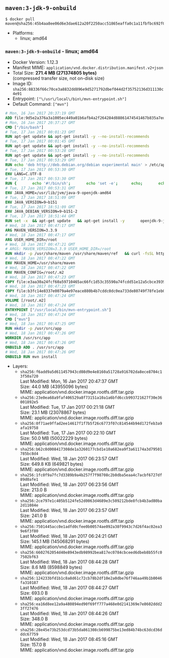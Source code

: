 ## `maven:3-jdk-9-onbuild`

```console
$ docker pull maven@sha256:45b4aa8ee06d6e3dae612a20f2250acc51865eaffa0c1a11fbfbc692f0f26bb3
```

-	Platforms:
	-	linux; amd64

### `maven:3-jdk-9-onbuild` - linux; amd64

-	Docker Version: 1.12.3
-	Manifest MIME: `application/vnd.docker.distribution.manifest.v2+json`
-	Total Size: **271.4 MB (271374805 bytes)**  
	(compressed transfer size, not on-disk size)
-	Image ID: `sha256:88336f66c70ce3a8832dd896e9d5271792dbef044d2f35752136d311130c4e91`
-	Entrypoint: `["\/usr\/local\/bin\/mvn-entrypoint.sh"]`
-	Default Command: `["mvn"]`

```dockerfile
# Mon, 16 Jan 2017 20:37:19 GMT
ADD file:9d5e2a376a3a1005ec449a01b6afb4a2f264284d88861474541467b835a7edfc in / 
# Mon, 16 Jan 2017 20:37:27 GMT
CMD ["/bin/bash"]
# Tue, 17 Jan 2017 00:01:23 GMT
RUN apt-get update && apt-get install -y --no-install-recommends 		ca-certificates 		curl 		wget 	&& rm -rf /var/lib/apt/lists/*
# Tue, 17 Jan 2017 00:01:45 GMT
RUN apt-get update && apt-get install -y --no-install-recommends 		bzr 		git 		mercurial 		openssh-client 		subversion 				procps 	&& rm -rf /var/lib/apt/lists/*
# Tue, 17 Jan 2017 00:53:28 GMT
RUN apt-get update && apt-get install -y --no-install-recommends 		bzip2 		unzip 		xz-utils 	&& rm -rf /var/lib/apt/lists/*
# Tue, 17 Jan 2017 00:53:29 GMT
RUN echo 'deb http://deb.debian.org/debian experimental main' > /etc/apt/sources.list.d/experimental.list
# Tue, 17 Jan 2017 00:53:30 GMT
ENV LANG=C.UTF-8
# Tue, 17 Jan 2017 00:53:30 GMT
RUN { 		echo '#!/bin/sh'; 		echo 'set -e'; 		echo; 		echo 'dirname "$(dirname "$(readlink -f "$(which javac || which java)")")"'; 	} > /usr/local/bin/docker-java-home 	&& chmod +x /usr/local/bin/docker-java-home
# Tue, 17 Jan 2017 00:53:31 GMT
ENV JAVA_HOME=/usr/lib/jvm/java-9-openjdk-amd64
# Tue, 17 Jan 2017 18:51:09 GMT
ENV JAVA_VERSION=9~b151
# Tue, 17 Jan 2017 18:51:09 GMT
ENV JAVA_DEBIAN_VERSION=9~b151-2
# Tue, 17 Jan 2017 18:51:44 GMT
RUN set -x 	&& apt-get update 	&& apt-get install -y 		openjdk-9-jdk-headless="$JAVA_DEBIAN_VERSION" 	&& rm -rf /var/lib/apt/lists/* 	&& [ "$JAVA_HOME" = "$(docker-java-home)" ]
# Wed, 18 Jan 2017 00:47:17 GMT
ARG MAVEN_VERSION=3.3.9
# Wed, 18 Jan 2017 00:47:17 GMT
ARG USER_HOME_DIR=/root
# Wed, 18 Jan 2017 00:47:21 GMT
# ARGS: MAVEN_VERSION=3.3.9 USER_HOME_DIR=/root
RUN mkdir -p /usr/share/maven /usr/share/maven/ref   && curl -fsSL http://apache.osuosl.org/maven/maven-3/$MAVEN_VERSION/binaries/apache-maven-$MAVEN_VERSION-bin.tar.gz     | tar -xzC /usr/share/maven --strip-components=1   && ln -s /usr/share/maven/bin/mvn /usr/bin/mvn
# Wed, 18 Jan 2017 00:47:22 GMT
ENV MAVEN_HOME=/usr/share/maven
# Wed, 18 Jan 2017 00:47:22 GMT
ENV MAVEN_CONFIG=/root/.m2
# Wed, 18 Jan 2017 00:47:23 GMT
COPY file:e3aa30a24fcf60a59710465ac66fc1d53c35590a74fcdd51e12a5cbce393904b in /usr/local/bin/mvn-entrypoint.sh 
# Wed, 18 Jan 2017 00:47:23 GMT
COPY file:b3fc14e8337e0079a4e97eace880b4b7cddc0dc0ea733de80749f78fe1eb089a in /usr/share/maven/ref/ 
# Wed, 18 Jan 2017 00:47:24 GMT
VOLUME [/root/.m2]
# Wed, 18 Jan 2017 00:47:24 GMT
ENTRYPOINT ["/usr/local/bin/mvn-entrypoint.sh"]
# Wed, 18 Jan 2017 00:47:24 GMT
CMD ["mvn"]
# Wed, 18 Jan 2017 00:47:25 GMT
RUN mkdir -p /usr/src/app
# Wed, 18 Jan 2017 00:47:26 GMT
WORKDIR /usr/src/app
# Wed, 18 Jan 2017 00:47:26 GMT
ONBUILD ADD . /usr/src/app
# Wed, 18 Jan 2017 00:47:26 GMT
ONBUILD RUN mvn install
```

-	Layers:
	-	`sha256:f6add9a5d611457943cd08d9e4e8160a51728a916702da8ece8704c13f50a720`  
		Last Modified: Mon, 16 Jan 2017 20:47:37 GMT  
		Size: 44.0 MB (43955096 bytes)  
		MIME: application/vnd.docker.image.rootfs.diff.tar.gzip
	-	`sha256:23e0ea68a9faf406529a8f73151a10a1a6bfd6ccb993721627f30e36001892e5`  
		Last Modified: Tue, 17 Jan 2017 00:21:18 GMT  
		Size: 23.1 MB (23078867 bytes)  
		MIME: application/vnd.docker.image.rootfs.diff.tar.gzip
	-	`sha256:0f71ae9ffad2ee14617f1f7b5f26c6773f07c814544b94d172feb3a9afa19758`  
		Last Modified: Tue, 17 Jan 2017 00:22:10 GMT  
		Size: 50.0 MB (50022229 bytes)  
		MIME: application/vnd.docker.image.rootfs.diff.tar.gzip
	-	`sha256:b62c0d008417308de1a3260177cbd1e10a682ea9f3a61174a3d79501785bc8d4`  
		Last Modified: Wed, 18 Jan 2017 06:23:57 GMT  
		Size: 649.8 KB (649821 bytes)  
		MIME: application/vnd.docker.image.rootfs.diff.tar.gzip
	-	`sha256:1fc0f9a7fc7d3389b9a4b257f7f98708c2b0dba5eaa4c7acbf6727df89d0afe1`  
		Last Modified: Wed, 18 Jan 2017 06:23:56 GMT  
		Size: 213.0 B  
		MIME: application/vnd.docker.image.rootfs.diff.tar.gzip
	-	`sha256:2ce797e1c405b5124fe52d0063d4689e3c509212bde8fcb4b3ad80ba2d11084e`  
		Last Modified: Wed, 18 Jan 2017 06:23:57 GMT  
		Size: 241.0 B  
		MIME: application/vnd.docker.image.rootfs.diff.tar.gzip
	-	`sha256:7501445acc0e1adfd0cfee0b00574ae092a38f9943c7d26f4ac02ea39e6f3f80`  
		Last Modified: Wed, 18 Jan 2017 06:24:21 GMT  
		Size: 145.1 MB (145068291 bytes)  
		MIME: application/vnd.docker.image.rootfs.diff.tar.gzip
	-	`sha256:6602762054d40e8943edb98992bea817ec0784cbceed6dbeb8b55fc07502bf63`  
		Last Modified: Wed, 18 Jan 2017 08:44:28 GMT  
		Size: 8.6 MB (8598849 bytes)  
		MIME: application/vnd.docker.image.rootfs.diff.tar.gzip
	-	`sha256:124233bfd1b1c8a8d61c72cb78b2df10e2a0dbe76f746aa49b1b0046fa310187`  
		Last Modified: Wed, 18 Jan 2017 08:44:27 GMT  
		Size: 693.0 B  
		MIME: application/vnd.docker.image.rootfs.diff.tar.gzip
	-	`sha256:ea16d8ee12a9a480894ed90f69ff777a468e0d2141369e7e8602ddd23ff27476`  
		Last Modified: Wed, 18 Jan 2017 08:44:26 GMT  
		Size: 348.0 B  
		MIME: application/vnd.docker.image.rootfs.diff.tar.gzip
	-	`sha256:28e45e73b253dcd73b5da861308cb699875be13ed84b74bc63dcd36dddc67759`  
		Last Modified: Wed, 18 Jan 2017 08:45:16 GMT  
		Size: 157.0 B  
		MIME: application/vnd.docker.image.rootfs.diff.tar.gzip
